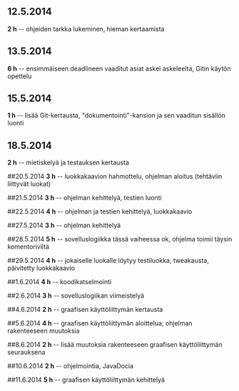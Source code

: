 ﻿## 12.5.2014
**2 h** -- ohjeiden tarkka lukeminen, hieman kertaamista

## 13.5.2014
**6 h** -- ensimmäiseen deadlineen vaaditut asiat askel askeleelta, Gitin käytön opettelu

## 15.5.2014
**1 h** -- lisää Git-kertausta, "dokumentointi"-kansion ja sen vaaditun sisällön luonti

## 18.5.2014
**2 h** -- mietiskelyä ja testauksen kertausta

##20.5.2014
**3 h** -- luokkakaavion hahmottelu, ohjelman aloitus (tehtäviin liittyvät luokat)

##21.5.2014
**3 h** -- ohjelman kehittelyä, testien luonti

##22.5.2014
**4 h** -- ohjelman ja testien kehittelyä, luokkakaavio

##27.5.2014
**3 h** -- ohjelman kehittelyä

##28.5.2014
**5 h** -- sovelluslogiikka tässä vaiheessa ok, ohjelma toimii täysin komentoriviltä

##29.5.2014
**4 h** -- jokaiselle luokalle löytyy testiluokka, tweakausta, päivitetty luokkakaavio

##1.6.2014
**4 h** -- koodikatselmointi

##2.6.2014
**3 h** -- sovelluslogiikan viimeistelyä

##4.6.2014
**2 h** -- graafisen käyttöliittymän kertausta

##5.6.2014
**4 h** -- graafisen käyttöliittymän aloittelua; ohjelman rakenteeseen muutoksia

##8.6.2014
**2 h** -- lisää muutoksia rakenteeseen graafisen käyttöliittymän seurauksena

##10.6.2014
**2 h** -- ohjelmointia, JavaDocia

##11.6.2014
**5 h** -- graafisen käyttöliittymän kehittelyä
